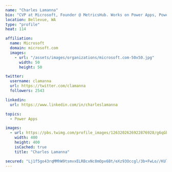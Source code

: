```yaml
---
name: "Charles Lamanna"
bio: "CVP at Microsoft, Founder @ MetricsHub. Works on Power Apps, Power Automate, Power Virtual Agent, Common Data Service and Dynamics 365."
location: Bellevue, WA
type: "profile"
heat: 114

affiliation:
  name: Microsoft
  domain: microsoft.com
  images:
    - url: "/assets/images/organizations/microsoft.com-50x50.jpg"
      width: 50
      height: 50

twitter:
  username: clamanna
  url: https://twitter.com/clamanna
  followers: 2543

linkedin:
  url: https://www.linkedin.com/in/charleslamanna

topics:
  - Power Apps

images:
  - url: https://pbs.twimg.com/profile_images/1263202626922876928/g6qGbHZ-_400x400.jpg
    width: 400
    height: 400
    isCached: true
    title: "Charles Lamanna"

secured: "Lj1f5go43rqMMhW9tsmvxELRBcxNc8mOpx6Bt/eXz93Occgl/3b+FwLo//KUl5I8UvXFIj0SELS0+PK73H8NABZbxY5d3MLmLGqAzOmqe6qPb0K4T7t4O16ExMjk8cp3U0yPGWTRSCExrh96yFXoLKTZ8wGy/p9FtdCjEmNAKn/+ydPVs2L6D5BKEqznWIgn4l5Z3kkIhVrH4ta9rorLBrk1p663or790KRJOeU4wq5Q0M/b54HbPXiCE6QJn4/xo8sNuCc7wB6xKsnzWlViQXTbUavyv5vzJbBCy1tNaVOK4fAP3UHG0PaSy394qG8yzPQlXBLNf+CJLDMk3j2WXxcULxWDv/QoO8pvNG60n7yyU3qIzolyAM6W4ZfFdJQZsqTHD3lCDpG66XGddiKQDWBshXBJAkLfhPePIThvVXo=;5JABJKylj4oXC0ma03wQcw=="
---
```



